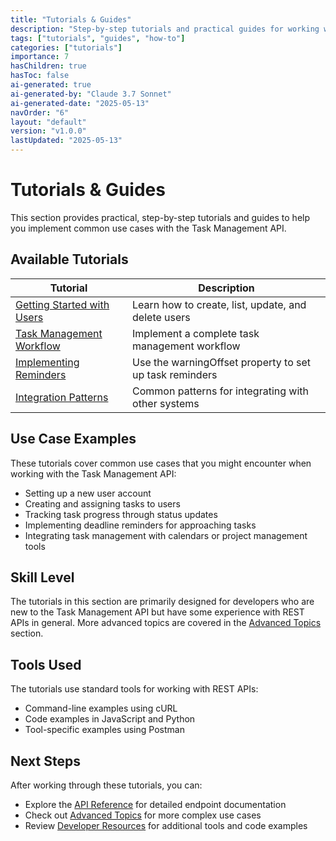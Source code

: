 ```yaml
---
title: "Tutorials & Guides"
description: "Step-by-step tutorials and practical guides for working with the Task Management API."
tags: ["tutorials", "guides", "how-to"]
categories: ["tutorials"]
importance: 7
hasChildren: true
hasToc: false
ai-generated: true
ai-generated-by: "Claude 3.7 Sonnet"
ai-generated-date: "2025-05-13"
navOrder: "6"
layout: "default"
version: "v1.0.0"
lastUpdated: "2025-05-13"
---
```


# Tutorials & Guides

This section provides practical, step-by-step tutorials and guides to help you implement common use cases with the Task Management API.

## Available Tutorials

| Tutorial | Description |
|----------|-------------|
| [Getting Started with Users](/tutorials/getting-started-with-users.md) | Learn how to create, list, update, and delete users |
| [Task Management Workflow](/tutorials/task-management-workflow.md) | Implement a complete task management workflow |
| [Implementing Reminders](/tutorials/implementing-reminders.md) | Use the warningOffset property to set up task reminders |
| [Integration Patterns](/tutorials/integration-patterns.md) | Common patterns for integrating with other systems |

## Use Case Examples

These tutorials cover common use cases that you might encounter when working with the Task Management API:

- Setting up a new user account
- Creating and assigning tasks to users
- Tracking task progress through status updates
- Implementing deadline reminders for approaching tasks
- Integrating task management with calendars or project management tools

## Skill Level

The tutorials in this section are primarily designed for developers who are new to the Task Management API but have some experience with REST APIs in general. More advanced topics are covered in the [Advanced Topics](/advanced.md) section.

## Tools Used

The tutorials use standard tools for working with REST APIs:

- Command-line examples using cURL
- Code examples in JavaScript and Python
- Tool-specific examples using Postman

## Next Steps

After working through these tutorials, you can:

- Explore the [API Reference](/api-reference.md) for detailed endpoint documentation
- Check out [Advanced Topics](/advanced.md) for more complex use cases
- Review [Developer Resources](/developer-resources.md) for additional tools and code examples


